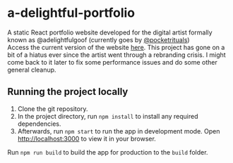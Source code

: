 # a-delightful-portfolio
A static React portfolio website developed for the digital artist formally known as @adelightfulgoof (currently goes by [@pocketrituals](https://twitter.com/PocketRituals)) \
Access the current version of the website [here](https://ganglyimp.github.io/a-delightful-portfolio/). This project has gone on a bit of a hiatus ever since the artist went through a rebranding crisis. I might come back to it later to fix some performance issues and do some other general cleanup. 

## Running the project locally

1. Clone the git repository.
2. In the project directory, run `npm install` to install any required dependencies.
3. Afterwards, run `npm start` to run the app in development mode. Open [http://localhost:3000](http://localhost:3000) to view it in your browser.

Run `npm run build` to build the app for production to the `build` folder.
